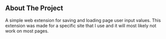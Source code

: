 ## About The Project

A simple web extension for saving and loading page user input values. This extension was made for a specific site that I use and it will most likely not work on most pages.